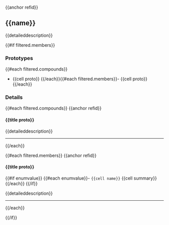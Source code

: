 {{anchor refid}}

## {{name}}

{{detaileddescription}}

{{#if filtered.members}}

### Prototypes

{{#each filtered.compounds}}
- {{cell proto}}
{{/each}}{{#each filtered.members}}- {{cell proto}}
{{/each}}

### Details

{{#each filtered.compounds}}
{{anchor refid}}

#### {{title proto}} 

{{detaileddescription}}

-----------------------------------

{{/each}}

{{#each filtered.members}}
{{anchor refid}}

#### {{title proto}}

{{#if enumvalue}}
{{#each enumvalue}}- `{{cell name}}` {{cell summary}}
{{/each}}
{{/if}}

{{detaileddescription}}

-----------------------------------

{{/each}}

{{/if}}

